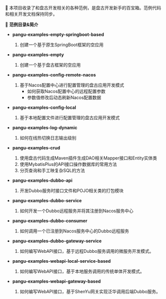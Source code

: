 :mushroom: 本项目收录了和盘古开发相关的各种范例，是盘古开发新手的百宝箱。范例代码和相关开发文档保持同步。

:cherries: **范例目录&简介**
- **pangu-examples-empty-springboot-based** 
  1. 创建一个基于原生SpringBoot框架的空应用

- **pangu-examples-empty**
  1. 创建一个基于盘古框架的空应用

- **pangu-examples-config-remote-nacos**
  1. 基于Nacos配置中心进行配置管理的盘古应用开发模式  
      - 如何获取Nacos配置中心的远程配置参数
      - 参数值修改后动态刷新Nacos配置数据

- **pangu-examples-config-local**
  1. 基于本地配置文件进行配置管理的盘古应用开发模式

- **pangu-examples-log-dynamic**
  1. 如何在线热切换日志输出级别

- **pangu-examples-crud** 
  1. 使用盘古代码生成Maven插件生成DAO相关Mapper接口和Entity实体类
  2. 使用MybatisPlus的API接口操作数据库的常用方法
  3. 分页查询和手工映复杂SQL的方法

- **pangu-examples-dubbo-api** 
  1. 开发Dubbo服务时接口文件和POJO相关类的打包模块

- **pangu-examples-dubbo-service** 
  1. 如何开发一个Dubbo远程服务并将其注册到Nacos服务中心

- **pangu-examples-dubbo-consumer** 
  1. 如何调用一个已注册到Nacos服务中心的Dubbo远程服务

- **pangu-examples-dubbo-gateway-service**
  1. 如何编写WebAPI接口，基于远程Dubbo服务调用的微服务开发模式。

- **pangu-examples-webapi-local-service-based**
  1. 如何编写WebAPI接口，基于本地服务调用的传统单体开发模式。

- **pangu-examples-webapi-gateway-based**
  1. 如何编写WebAPI接口，基于ShenYu网关实现泛华调用后端Dubbo服务。